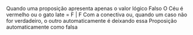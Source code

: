 Quando uma proposição apresenta apenas o valor lógico Falso
O Céu é vermelho ou o gato late  = F | F
Com a conectiva ou, quando um caso não for verdadeiro, o outro automaticamente é deixando essa Proposição automaticamente como falsa